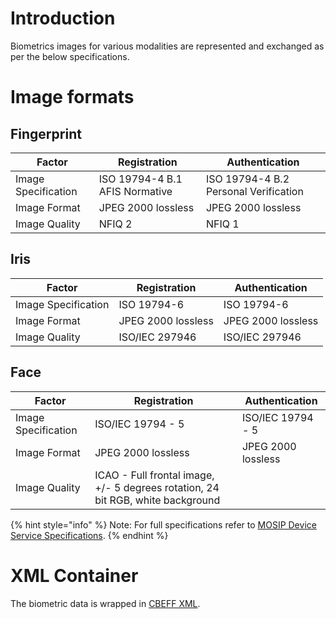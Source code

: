 # Introduction

Biometrics images for various modalities are represented and exchanged as per the below specifications.

# Image formats
## Fingerprint 
Factor | Registration | Authentication
-------|--------------|---------------- 
Image Specification	| ISO 19794-4 B.1 AFIS Normative | ISO 19794-4 B.2 Personal Verification
Image Format | JPEG 2000 lossless | JPEG 2000 lossless
Image Quality |	NFIQ 2 | NFIQ 1

## Iris
Factor | Registration | Authentication
-------|--------------|---------------- 
Image Specification | ISO 19794-6 | ISO 19794-6
Image Format | JPEG 2000 lossless | JPEG 2000 lossless
Image Quality | ISO/IEC 29794­6 | ISO/IEC 29794­6

## Face 
Factor | Registration | Authentication
-------|--------------|---------------- 
Image Specification | ISO/IEC 19794 - 5 | ISO/IEC 19794 - 5
Image Format | JPEG 2000 lossless | JPEG 2000 lossless
Image Quality | ICAO - Full frontal image, +/- 5 degrees rotation, 24 bit RGB, white background

{% hint style="info" %}
Note: For full specifications refer to [MOSIP Device Service Specifications](MOSIP-Device-Service-Specification.md).
{% endhint %}

# XML Container

The biometric data is wrapped in [CBEFF XML](CBEFF-XML.md).
